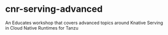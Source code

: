 # cnr-serving-advanced
An Educates workshop that covers advanced topics around Knative Serving in Cloud Native Runtimes for Tanzu
